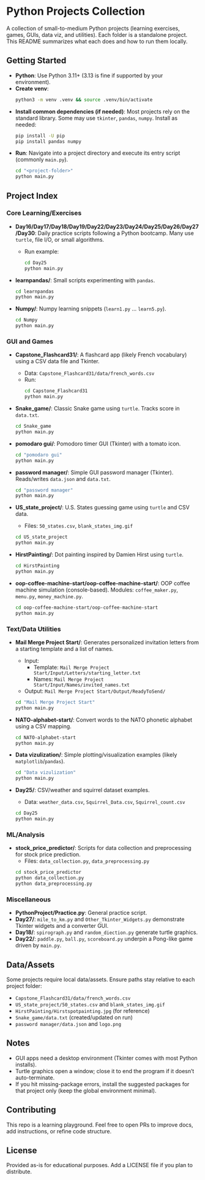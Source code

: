 # Python Projects Collection

A collection of small-to-medium Python projects (learning exercises, games, GUIs, data viz, and utilities). Each folder is a standalone project. This README summarizes what each does and how to run them locally.

## Getting Started

- **Python**: Use Python 3.11+ (3.13 is fine if supported by your environment).
- **Create venv**:
  ```bash
  python3 -m venv .venv && source .venv/bin/activate
  ```
- **Install common dependencies (if needed)**: Most projects rely on the standard library. Some may use `tkinter`, `pandas`, `numpy`. Install as needed:
  ```bash
  pip install -U pip
  pip install pandas numpy
  ```
- **Run**: Navigate into a project directory and execute its entry script (commonly `main.py`).
  ```bash
  cd "<project-folder>"
  python main.py
  ```

## Project Index

### Core Learning/Exercises
- **Day16/Day17/Day18/Day19/Day22/Day23/Day24/Day25/Day26/Day27/Day30**: Daily practice scripts following a Python bootcamp. Many use `turtle`, file I/O, or small algorithms.
  - Run example:
    ```bash
    cd Day25
    python main.py
    ```

- **learnpandas/**: Small scripts experimenting with `pandas`.
  ```bash
  cd learnpandas
  python main.py
  ```

- **Numpy/**: Numpy learning snippets (`learn1.py` … `learn5.py`).
  ```bash
  cd Numpy
  python main.py
  ```

### GUI and Games
- **Capstone_Flashcard31/**: A flashcard app (likely French vocabulary) using a CSV data file and Tkinter.
  - Data: `Capstone_Flashcard31/data/french_words.csv`
  - Run:
    ```bash
    cd Capstone_Flashcard31
    python main.py
    ```

- **Snake_game/**: Classic Snake game using `turtle`. Tracks score in `data.txt`.
  ```bash
  cd Snake_game
  python main.py
  ```

- **pomodaro gui/**: Pomodoro timer GUI (Tkinter) with a tomato icon.
  ```bash
  cd "pomodaro gui"
  python main.py
  ```

- **password manager/**: Simple GUI password manager (Tkinter). Reads/writes `data.json` and `data.txt`.
  ```bash
  cd "password manager"
  python main.py
  ```

- **US_state_project/**: U.S. States guessing game using `turtle` and CSV data.
  - Files: `50_states.csv`, `blank_states_img.gif`
  ```bash
  cd US_state_project
  python main.py
  ```

- **HirstPainting/**: Dot painting inspired by Damien Hirst using `turtle`.
  ```bash
  cd HirstPainting
  python main.py
  ```

- **oop-coffee-machine-start/oop-coffee-machine-start/**: OOP coffee machine simulation (console-based). Modules: `coffee_maker.py`, `menu.py`, `money_machine.py`.
  ```bash
  cd oop-coffee-machine-start/oop-coffee-machine-start
  python main.py
  ```

### Text/Data Utilities
- **Mail Merge Project Start/**: Generates personalized invitation letters from a starting template and a list of names.
  - Input:
    - Template: `Mail Merge Project Start/Input/Letters/starting_letter.txt`
    - Names: `Mail Merge Project Start/Input/Names/invited_names.txt`
  - Output: `Mail Merge Project Start/Output/ReadyToSend/`
  ```bash
  cd "Mail Merge Project Start"
  python main.py
  ```

- **NATO-alphabet-start/**: Convert words to the NATO phonetic alphabet using a CSV mapping.
  ```bash
  cd NATO-alphabet-start
  python main.py
  ```

- **Data vizulization/**: Simple plotting/visualization examples (likely `matplotlib`/`pandas`).
  ```bash
  cd "Data vizulization"
  python main.py
  ```

- **Day25/**: CSV/weather and squirrel dataset examples.
  - Data: `weather_data.csv`, `Squirrel_Data.csv`, `Squirrel_count.csv`
  ```bash
  cd Day25
  python main.py
  ```

### ML/Analysis
- **stock_price_predictor/**: Scripts for data collection and preprocessing for stock price prediction.
  - Files: `data_collection.py`, `data_preprocessing.py`
  ```bash
  cd stock_price_predictor
  python data_collection.py
  python data_preprocessing.py
  ```

### Miscellaneous
- **PythonProject/Practice.py**: General practice script.
- **Day27/**: `mile_to_km.py` and `Other_Tkinter_Widgets.py` demonstrate Tkinter widgets and a converter GUI.
- **Day18/**: `spirograph.py` and `random_diection.py` generate turtle graphics.
- **Day22/**: `paddle.py`, `ball.py`, `scoreboard.py` underpin a Pong-like game driven by `main.py`.

## Data/Assets
Some projects require local data/assets. Ensure paths stay relative to each project folder:
- `Capstone_Flashcard31/data/french_words.csv`
- `US_state_project/50_states.csv` and `blank_states_img.gif`
- `HirstPainting/Hirstspotpainting.jpg` (for reference)
- `Snake_game/data.txt` (created/updated on run)
- `password manager/data.json` and `logo.png`

## Notes
- GUI apps need a desktop environment (Tkinter comes with most Python installs).
- Turtle graphics open a window; close it to end the program if it doesn’t auto-terminate.
- If you hit missing-package errors, install the suggested packages for that project only (keep the global environment minimal).

## Contributing
This repo is a learning playground. Feel free to open PRs to improve docs, add instructions, or refine code structure.

## License
Provided as-is for educational purposes. Add a LICENSE file if you plan to distribute. 
